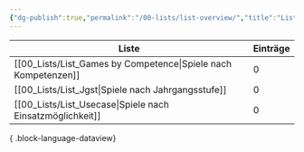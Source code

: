```yaml
---
{"dg-publish":true,"permalink":"/00-lists/list-overview/","title":"Listenübersicht","pinned":true,"noteIcon":""}
---
```


| Liste                                                             | Einträge |
| ----------------------------------------------------------------- | -------- |
| [[00_Lists/List_Games by Competence\|Spiele nach Kompetenzen]] | 0        |
| [[00_Lists/List_Jgst\|Spiele nach Jahrgangsstufe]]             | 0        |
| [[00_Lists/List_Usecase\|Spiele nach Einsatzmöglichkeit]]      | 0        |

{ .block-language-dataview}
